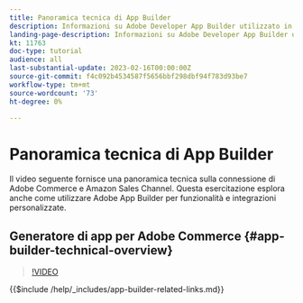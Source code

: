 ```yaml
---
title: Panoramica tecnica di App Builder
description: Informazioni su Adobe Developer App Builder utilizzato in Adobe Commerce con una panoramica tecnica
landing-page-description: Informazioni su Adobe Developer App Builder utilizzato in Adobe Commerce con una panoramica tecnica
kt: 11763
doc-type: tutorial
audience: all
last-substantial-update: 2023-02-16T00:00:00Z
source-git-commit: f4c092b4534587f5656bbf298dbf94f783d93be7
workflow-type: tm+mt
source-wordcount: '73'
ht-degree: 0%

---
```



# Panoramica tecnica di App Builder

Il video seguente fornisce una panoramica tecnica sulla connessione di Adobe Commerce e Amazon Sales Channel. Questa esercitazione esplora anche come utilizzare Adobe App Builder per funzionalità e integrazioni personalizzate.


## Generatore di app per Adobe Commerce {#app-builder-technical-overview}

>[!VIDEO](https://video.tv.adobe.com/v/3413512)

{{$include /help/_includes/app-builder-related-links.md}}
